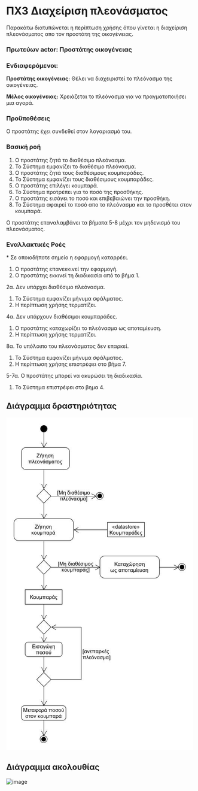 # ΠΧ3 Διαχείριση πλεονάσματος
Παρακάτω διατυπώνεται η περίπτωση χρήσης όπου γίνεται η διαχείριση πλεονάσματος απο τον προστάτη της οικογένειας.

### Πρωτεύων actor: Προστάτης οικογένειας

### Ενδιαφερόμενοι:

**Προστάτης οικογένειας:** Θέλει να διαχειριστεί το πλεόνασμα της οικογένειας.

**Μέλος οικογένειας:** Χρειάζεται το πλεόνασμα για να πραγματοποιήσει μια αγορά.

### Προϋποθέσεις
Ο προστάτης έχει συνδεθεί στον λογαριασμό του.

### Βασική ροή
1. Ο προστάτης ζητά το διαθέσιμο πλεόνασμα.
2. Το Σύστημα εμφανίζει το διαθέσιμο πλεόνασμα.
3. Ο προστάτης ζητά τους διαθέσιμους κουμπαράδες.
4. Το Σύστημα εμφανίζει τους διαθέσιμους κουμπαράδες.
5. Ο προστάτης επιλέγει κουμπαρά.
6. Το Σύστημα προτρέπει για το ποσό της προσθήκης.
7. Ο προστάτης εισάγει το ποσό και επιβεβαιώνει την προσθήκη.
8. Το Σύστημα αφαιρεί το ποσό απο το πλεόνασμα και το προσθέτει στον κουμπαρά.

Ο προστάτης επαναλαμβάνει τα βήματα 5-8 μέχρι τον μηδενισμό του πλεονάσματος.

### Εναλλακτικές Ροές
\* Σε οποιοδήποτε σημείο η εφαρμογή καταρρέει.
1. Ο προστάτης επανεκκινεί την εφαρμογή.
2. Ο προστάτης εκκινεί τη διαδικασία από το βήμα 1.
   
2α. Δεν υπάρχει διαθέσιμο πλεόνασμα.
1. Το Σύστημα εμφανίζει μήνυμα σφάλματος.
2. Η περίπτωση χρήσης τερματίζει.

4α. Δεν υπάρχουν διαθέσιμοι κουμπαράδες.
1. Ο προστάτης καταχωρίζει το πλεόνασμα ως αποταμίευση.
2. Η περίπτωση χρήσης τερματίζει.

8α. Το υπόλοιπο του πλεονάσματος δεν επαρκεί.
1. Το Σύστημα εμφανίζει μήνυμα σφάλματος.
2. Η περίπτωση χρήσης επιστρέφει στο βήμα 7.

5-7α. Ο προστάτης μπορεί να ακυρώσει τη διαδικασία.
1. Το Σύστημα επιστρέφει στο βημα 4.


## Διάγραμμα δραστηριότητας
![image](/docs/markdown/uml/requirements/uc3-activity-diagram.jpg)

## Διάγραμμα ακολουθίας
![image](/docs/markdown/uml/requirements/)